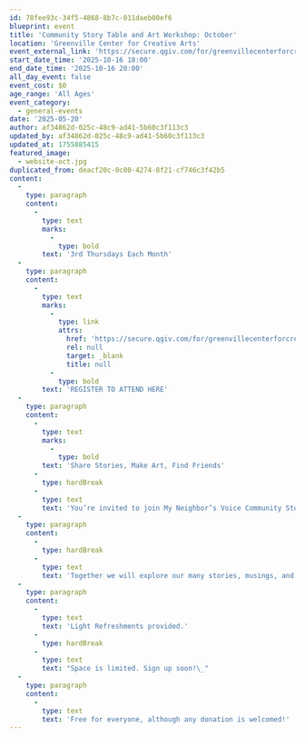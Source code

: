 ```yaml
---
id: 78fee93c-34f5-4868-8b7c-011daeb00ef6
blueprint: event
title: 'Community Story Table and Art Workshop: October'
location: 'Greenville Center for Creative Arts'
event_external_link: 'https://secure.qgiv.com/for/greenvillecenterforcreativearts/event/cstaawagsc/'
start_date_time: '2025-10-16 18:00'
end_date_time: '2025-10-16 20:00'
all_day_event: false
event_cost: $0
age_range: 'All Ages'
event_category:
  - general-events
date: '2025-05-20'
author: af34862d-025c-48c9-ad41-5b60c3f113c3
updated_by: af34862d-025c-48c9-ad41-5b60c3f113c3
updated_at: 1755885415
featured_image:
  - website-oct.jpg
duplicated_from: deacf20c-0c00-4274-8f21-cf746c3f42b5
content:
  -
    type: paragraph
    content:
      -
        type: text
        marks:
          -
            type: bold
        text: '3rd Thursdays Each Month'
  -
    type: paragraph
    content:
      -
        type: text
        marks:
          -
            type: link
            attrs:
              href: 'https://secure.qgiv.com/for/greenvillecenterforcreativearts/event/cstaawagsc/'
              rel: null
              target: _blank
              title: null
          -
            type: bold
        text: 'REGISTER TO ATTEND HERE'
  -
    type: paragraph
    content:
      -
        type: text
        marks:
          -
            type: bold
        text: 'Share Stories, Make Art, Find Friends'
      -
        type: hardBreak
      -
        type: text
        text: 'You’re invited to join My Neighbor’s Voice Community Story Table and Art Workshop at Greenville Center for Creative Arts. '
  -
    type: paragraph
    content:
      -
        type: hardBreak
      -
        type: text
        text: 'Together we will explore our many stories, musings, and experiences about how best to live and thrive together in our community. Workshop includes small group storytelling using My Neighbor’s Voice Listening Cards and a guided art project inspired by our stories. No experience is necessary. Everyone is welcome. You’re going to love it!'
  -
    type: paragraph
    content:
      -
        type: text
        text: 'Light Refreshments provided.'
      -
        type: hardBreak
      -
        type: text
        text: "Space is limited. Sign up soon!\_"
  -
    type: paragraph
    content:
      -
        type: text
        text: 'Free for everyone, although any donation is welcomed!'
---
```

